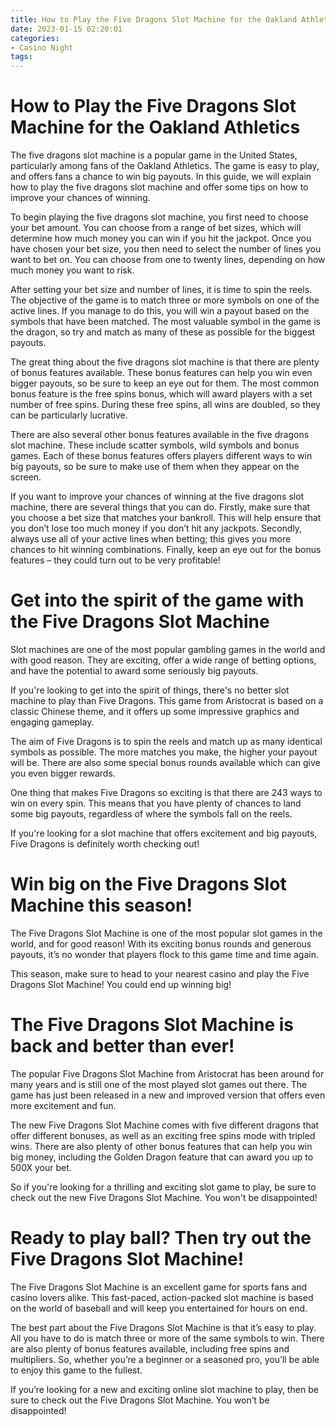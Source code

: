 ```yaml
---
title: How to Play the Five Dragons Slot Machine for the Oakland Athletics
date: 2023-01-15 02:20:01
categories:
- Casino Night
tags:
---
```



#  How to Play the Five Dragons Slot Machine for the Oakland Athletics

The five dragons slot machine is a popular game in the United States, particularly among fans of the Oakland Athletics. The game is easy to play, and offers fans a chance to win big payouts. In this guide, we will explain how to play the five dragons slot machine and offer some tips on how to improve your chances of winning.

To begin playing the five dragons slot machine, you first need to choose your bet amount. You can choose from a range of bet sizes, which will determine how much money you can win if you hit the jackpot. Once you have chosen your bet size, you then need to select the number of lines you want to bet on. You can choose from one to twenty lines, depending on how much money you want to risk.

After setting your bet size and number of lines, it is time to spin the reels. The objective of the game is to match three or more symbols on one of the active lines. If you manage to do this, you will win a payout based on the symbols that have been matched. The most valuable symbol in the game is the dragon, so try and match as many of these as possible for the biggest payouts.

The great thing about the five dragons slot machine is that there are plenty of bonus features available. These bonus features can help you win even bigger payouts, so be sure to keep an eye out for them. The most common bonus feature is the free spins bonus, which will award players with a set number of free spins. During these free spins, all wins are doubled, so they can be particularly lucrative.

There are also several other bonus features available in the five dragons slot machine. These include scatter symbols, wild symbols and bonus games. Each of these bonus features offers players different ways to win big payouts, so be sure to make use of them when they appear on the screen.

If you want to improve your chances of winning at the five dragons slot machine, there are several things that you can do. Firstly, make sure that you choose a bet size that matches your bankroll. This will help ensure that you don’t lose too much money if you don’t hit any jackpots. Secondly, always use all of your active lines when betting; this gives you more chances to hit winning combinations. Finally, keep an eye out for the bonus features – they could turn out to be very profitable!

#  Get into the spirit of the game with the Five Dragons Slot Machine 

Slot machines are one of the most popular gambling games in the world and with good reason. They are exciting, offer a wide range of betting options, and have the potential to award some seriously big payouts.

If you're looking to get into the spirit of things, there's no better slot machine to play than Five Dragons. This game from Aristocrat is based on a classic Chinese theme, and it offers up some impressive graphics and engaging gameplay.

The aim of Five Dragons is to spin the reels and match up as many identical symbols as possible. The more matches you make, the higher your payout will be. There are also some special bonus rounds available which can give you even bigger rewards.

One thing that makes Five Dragons so exciting is that there are 243 ways to win on every spin. This means that you have plenty of chances to land some big payouts, regardless of where the symbols fall on the reels.

If you're looking for a slot machine that offers excitement and big payouts, Five Dragons is definitely worth checking out!

#  Win big on the Five Dragons Slot Machine this season! 

The Five Dragons Slot Machine is one of the most popular slot games in the world, and for good reason! With its exciting bonus rounds and generous payouts, it’s no wonder that players flock to this game time and time again.

This season, make sure to head to your nearest casino and play the Five Dragons Slot Machine! You could end up winning big!

#  The Five Dragons Slot Machine is back and better than ever! 

The popular Five Dragons Slot Machine from Aristocrat has been around for many years and is still one of the most played slot games out there. The game has just been released in a new and improved version that offers even more excitement and fun.

The new Five Dragons Slot Machine comes with five different dragons that offer different bonuses, as well as an exciting free spins mode with tripled wins. There are also plenty of other bonus features that can help you win big money, including the Golden Dragon feature that can award you up to 500X your bet.

So if you're looking for a thrilling and exciting slot game to play, be sure to check out the new Five Dragons Slot Machine. You won't be disappointed!

#  Ready to play ball? Then try out the Five Dragons Slot Machine!

The Five Dragons Slot Machine is an excellent game for sports fans and casino lovers alike. This fast-paced, action-packed slot machine is based on the world of baseball and will keep you entertained for hours on end.

The best part about the Five Dragons Slot Machine is that it’s easy to play. All you have to do is match three or more of the same symbols to win. There are also plenty of bonus features available, including free spins and multipliers. So, whether you’re a beginner or a seasoned pro, you’ll be able to enjoy this game to the fullest.

If you’re looking for a new and exciting online slot machine to play, then be sure to check out the Five Dragons Slot Machine. You won’t be disappointed!